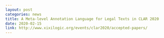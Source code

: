 ```yaml
---
layout: post
categories: news
title: A Meta-level Annotation Language for Legal Texts in CLAR 2020
date: 2020-02-15
link: http://www.xixilogic.org/events/clar2020/accepted-papers/
---
```

